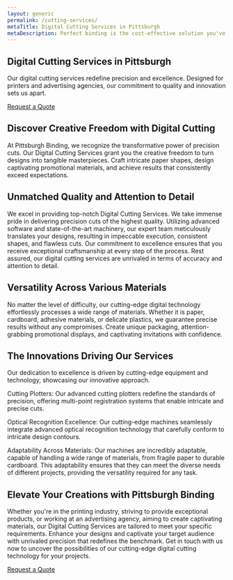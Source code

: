 ```yaml
---
layout: generic
permalink: /cutting-services/
metaTitle: Digital Cutting Services in Pittsburgh
metaDescription: Perfect binding is the cost-effective solution you've been looking for to bind your soft cover books, brochures, and catalogs. Our perfect binding services offer a professional finish that will enhance the look and durability of your printed materials.
---
```




## Digital Cutting Services in Pittsburgh

Our digital cutting services redefine precision and excellence. Designed for printers and advertising agencies, our commitment to quality and innovation sets us apart.


[Request a Quote](#)

## Discover Creative Freedom with Digital Cutting

At Pittsburgh Binding, we recognize the transformative power of precision cuts. Our Digital Cutting Services grant you the creative freedom to turn designs into tangible masterpieces. Craft intricate paper shapes, design captivating promotional materials, and achieve results that consistently exceed expectations.

## Unmatched Quality and Attention to Detail

We excel in providing top-notch Digital Cutting Services. We take imme­nse pride in delive­ring precision cuts of the highest quality. Utilizing advanced software and state-of-the-art machinery, our expert team meticulously translates your designs, resulting in impeccable execution, consistent shapes, and flawless cuts. Our commitment to excellence ensures that you receive exceptional craftsmanship at every step of the process. Rest assured, our digital cutting services are unrivaled in terms of accuracy and attention to detail.

## Versatility Across Various Materials

No matter the level of difficulty, our cutting-edge digital technology effortlessly processes a wide range of materials. Whether it is paper, cardboard, adhesive materials, or delicate plastics, we guarantee precise results without any compromises. Create unique packaging, attention-grabbing promotional displays, and captivating invitations with confidence.

## The Innovations Driving Our Services

Our dedication to excellence is driven by cutting-edge equipment and technology, showcasing our innovative approach.

Cutting Plotters: Our advanced cutting plotters redefine the standards of precision, offering multi-point registration systems that enable intricate and precise cuts.

Optical Recognition Excellence: Our cutting-edge machines seamlessly integrate advanced optical recognition technology that carefully conform to intricate design contours.

Adaptability Across Materials: Our machines are incredibly adaptable, capable of handling a wide range of materials, from fragile paper to durable cardboard. This adaptability ensures that they can meet the diverse needs of different projects, providing the versatility required for any task.

## Elevate Your Creations with Pittsburgh Binding

Whether you're in the printing industry, striving to provide exceptional products, or working at an advertising agency, aiming to create captivating materials, our Digital Cutting Services are tailored to meet your specific requirements. Enhance your designs and captivate your target audience with unrivaled precision that redefines the benchmark. Get in touch with us now to uncover the possibilities of our cutting-edge digital cutting technology for your projects.


[Request a Quote](#)


